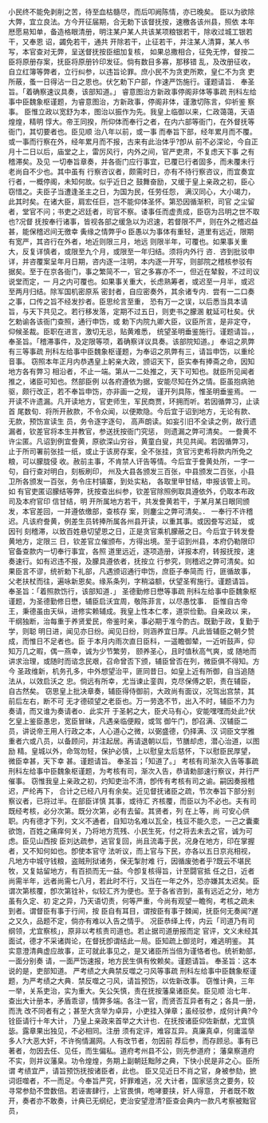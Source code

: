 <!-- { "loadSidebar": true } -->
小民终不能免剥削之苦，待至血枯髓尽，而后叩阙陈情，亦已晚矣。
臣以为欲除大弊，宜立良法。方今开征届期，合无勅下该督抚按，速檄各该州县，照依
本年厯愿易知单，备造格眼清册，明注某户某人共该某项粮银若干，除收过城工银若干，又奉恩
诏，蠲免若干，通共
开除若干，止征若干，并注某人清算，某人书写，本官查对无弊，呈送督抚按臣细加复核，
如果总撒相合，征免无悖，督按二臣将原册存案，抚臣将原册钤印发征。倘有数目多寡，那移错
乱，及改册征收，自立红簿等弊者，立行纠参，以违旨论罪。庶小民不为贪吏所欺，皇仁不为贪
吏所蔽，蚤一日得沾一日之恩也。伏乞勅下户部，作速严饬施行。谨题请旨．
奉圣旨。「着确察速议具奏，该部知道。」
睿意图治方新政事停阁非体等事疏
刑科左给事中臣魏象枢谨题，为睿意图治，方新政事，停阁非体，谨激切陈言，仰祈鉴
察事。
臣惟立政以宽舒为本，图治以振作为先。我皇上临御以来，仁政蔼蔼，天语煌煌，精明
惇大。帝王同揆，所仰体而奉行之者，在内六部等衙门，在外督抚等衙门，其切要者也。臣见顺
治八年以前，或一事
而奉旨下部，经年累月而不覆。或一事而行察在外，经年累月而不报，古来有此治体乎?卽从
前不必深论，今自正月十二日以后，庙堂之上，雷厉风行，内外之间，官严吏肃，不复虑天下事
之有稽滞矣。及见
一切奉旨章奏，并各衙门应行事宜，已覆已行者固多，而未覆未行老尚自不少也。其中虽有
行察咨议者，颇需时日，亦有不待行察咨议，而宜奏宜行者，一概停阁，未知何故。似乎近日之
鼓舞奋励，又缓于皇上亲政之初，臣心窃惜之。夫臣子当遭逢圣主之日，为国为民，任劳任怨，
满汉同心，大小竭力，此其时矣。在诸大臣，肩宏任巨，岂不能仰体圣怀。第恐因循渐积，司官
之尘留者，堂官不问；书吏之迟廷者，司官不察。诿事任而虚责成，臣窃为吕明之世不取也?况督
抚按奉行诸事，皆视各部之缓急以为迟速，若督限不严，则在外之稽迟益甚，能保稽迟间无徼幸
夤缘之情弊乎o
臣愚以为事体有重轻，道里有远近，限期有宽严，其咨行在外者，地近则限三月，地远
则限半年，可覆也。如果事关重大，反复详慎者，或限至九个月，或限至一年归结。须将内外行
咨．咨到批驳申详，并咨覆案呈年月日期，咨内逐一注明，本内逐一开写，则部院之稽核参驳有
据矣。至于在京各衙门，事之繁简不一，官之多寡亦不一，但近在辇毅，不过司议说堂而定，一
月之内可覆也。如果事关重大，长虑熟筹者，或迟至一月半，或迟至两月归结。除军国机密原系
密封者，自应密奏外，其余诸专内．尝有一二口奏之事，口传之旨不经发抄者。臣思纶言至重，
恐有万一之误，以后悉当具本请旨，与天下共见之。若行移发落，定期不过五日，则吏书之朦溷
躭延可杜矣。伏乞勅谕各该衙门查照，通行申饬，或
勅下内院九卿大臣，议臣所言，是非定夺，仰候圣裁。臣职在进言，激切无忌，贴黄难悉，
统望圣明垂鉴施行。谨题请旨。，
奉圣旨。「稽滞事件，及定限等项，着确察详议具奏。该部院知道。」
奉诏之夙弊有三等事疏
刑科左给事中臣魏象枢谨题，为奉诏之夙弊有三，请旨申饬，以重纶音事。
窃照本年正月内恭遇皇上躬亲大政，颁诏天下，臣实奉有捧斋之命，因知地方各有弊习
相沿者，不止一端。第从一二处推之，天下可知也。就臣所见闻者推之，诸臣可知也。然部臣例
以各府遵依为据，安能尽知在外之情。臣虽抱病驰驱，颇行改正，若不奉旨申饬，亦非画一之规，
谨开列具陈，惟圣明垂鉴焉。
一开读不许遗漏。凡开读地方，官吏师生，军民商贾，环拥而听。若因循弊习，止读首
尾数旬．将所开赦款，不令众闻，以便欺隐。今后宜于诏到地方，无论有款、无款，预饬宣读生
员，务令逐字逐句，
高声朗读。如妄引旧不全读之例，故行遗漏者，钦差官将本生并教官，参送抚按衙门究惩，
则遗漏之弊可清矣。
一誊黄不许尘匿。凡诏到例宜誊黄，原欲深山穷谷，黄童白叟，共见共闻。若因循弊习，
止于所司署前张挂一纸，或止于该房存案，全不张挂，贪官污吏希将款内所免之粮，可以朦胧侵
收。赦前主事，不肯禁人讦告等情。今后宜于誊黄处所，一字一句，自行查对明白，刻板刷印，
州及大县各颁发三百张，中县颁发二百张，小县卫所各颁发一百张，务令庄村镇寨，到处实粘，
各取里甲甘结，申报该管上司。如
有官吏匿诏朦结等弊，抚按查出纠参，钦差官除照例取具遵依外，仍取本布政司及本府官印
信甘结，明
开所属地方若干，共发誊黄若干，于某月某日眼同颁发，本官差回，一并遵依缴部，查核存
案，则鏖尘之弊可清矣。．
一奉行不许稽迟。凡该府誊黄，例差生员转捧所属各州县开读，以重其事。或因誊写迟延，
或因刊
刻稽滞，以致百姓悬切望恩之日，正是贪官乘机朦蔽之日。今后宜于转发誊黄地方，定限三
日，钦差官立催颁布，方得出境。至于诏到州县，本府仍勒限印官备查款内一切奉行事宜，各照
道里远近，逐项造册，详报本府，转报抚按，速奏速行。如有迟违不报，及朦具遵依者，抚按立
行参究，则稽迟之弊可清矣。如果臣言不谬，统祈勅下礼部，凡遇颁诏通行申饬，庶臣子奉简而
行，匪循故事，父老扶杖而往，遍咏新恩矣。缘系条列，字稍溢额，伏望圣宥施行。谨题请旨。
奉圣旨：「着照款饬行，该部知道．」
圣德勤修日懋等事疏
刑科左给事中臣魏象枢谨题，为圣德勤修日懋，辅臣启沃宜周，敬陈菲言，以尽愚忱事．
臣惟自古帝王，秉德虽由天纵，进修实赖辅成。我皇上性本仁孝，道崇俭勤。自亲政以
来，干纲独断，治每重于养贤爱民，帝鉴时亲，事必期于准今酌古。既勤于政，复勤于学，则聪
明日进，闻见亦日纷。闻见日纷，则涵养宜日厚。凡此皆辅臣之朝夕赞成，而惟日不足者也。臣
于本月内雨次直日臣科，一遥瞻御辇，一近听鼓声，仰知万几之暇，偶一燕幸，诚为少节繁劳，
颐养圣心，且时值秋高气爽，或
随地而讲求治理，或随时而谘念民艰，召命曾否下颁，辅臣曾否在列，微臣俱不得知。方今
圣政维新，机务孔多，中外想望治平，匪同昔日。如皇上近有所御，自当追随法从，以效启沃之
忠。倘远有所幸，尤当谏止銮舆，克尽保傅之职，责在辅臣，自古然矣。
窃思皇上批决章奏，辅臣得侍御前，大政尚有面议，况驾出宫禁，其前后左右，断不可
无才德硕望之老臣也。万一劳逸不节，出入不时，辅臣不力为奏请，而又谁为奏请者o．此实开
于圣躬之大，臣犬马有心，安能嘿嘿而处此?伏乞皇上鉴臣愚忠，宽臣冒昧，凡遇亲临便殿，或驾
御午门，卽召满、汉辅臣二员，讲说帝王用人行政之本，人心道心之微，以弼盛德，仍择满、汉
词臣文学雅重者六或八员，以备顾问，并注起居。再请退朝以后，节膳却虑，潜心治道，以图励
精。皇城以外，命驾勿轻，保护必慎，上以慰皇太后慈怀，下以慰臣民厚望，微臣幸甚，天下幸
甚。谨题请旨。
奉圣旨；「知道了。」
考核有司渐次入告等事疏
刑科左给事中臣魏象枢谨题，为考核有司，渐次入告，恭请勅部速行察议，并行严催事。
窃惟我皇上亲政之初，灼知吏治不清，卽传有考核有司之谕。嗣因奏报稽迟，严纶再下，
合计之已经八月有余矣。近见督抚诸臣之疏，节次奉旨下部分别察议者，已将过半。在部臣详慎
其事，或待汇
齐核覆，而臣以为不必也。夫有司既经考核，必分次第。既分次第，必有去留。其贤者，列
在上等，尚
可安心供职。内有德才下列，文义不通者，自知功名难以瓦全，栈豆不能久恋，一己之囊橐
欲饱，百姓之痛痒何关，乃将地方荒残、小民生死，付之将去未去之官，诚为可虑。臣见山西按
臣刘达疏参，逃官复回，尚且流毒于民，况身在地方，印在掌握者，又不知何如也。卽使本官守
法听议，而上官与下民，亦各以五日京兆相视，凡地方中城守钱粮，盗贼刑狱诸务，保无掣肘难
行，因循废弛者乎?既云不堪民牧，又复姑留地方，有百损而无一益。今卽复核得旨，计至闘官抵
任之日，近者尚需半年，远者尚需七八月，若此时不行，又当在一年之外，恐亦嫌其太迟矣。臣
谓次第核覆，卽次第铨补，似较汇齐为便也。至于各省咨到，虽有远近之分，地方虽有久定、初
定之异，乃天语切责，何等严重，今尚有观望一瞻徇，考核之疏未到者。谓督臣有事于行间，按
臣自有耳目，谓按臣有事于棘闻，抚臣何无奏闻?遅之又久，品题不定，倘亦有难以入告之情乎。
况臣恭绎上传，内云「司道乃有司纲领，尤宜察核」，原非以考核责司道也。若止据司道册报而定
官评，文义未经其面试，德才不采诸舆论，在督抚卽谓结此一局。臣知疏上御览时，难逃明鉴。
其实意澄清典虚应故事，正可就此事见之，是又诸臣所当倍为谨恪者也。统祈勅部，一面分别奏
请，一面严饬速报，地方民生俱有攸赖矣。谨题请旨。
奉圣旨：这本说的是，吏部知道。
严考绩之大典禁反噬之刁风等事疏
刑科左给事中臣魏象枢谨题，为严考绩之大典．禁反噬之刁风，请旨预饬，以佐新改事。
窃惟计典，三年一举，关系吏治，实为重大。矢公矢慎，责在抚按藩臬诸臣矣。臣见顺
治七年．查出大计册本，矛盾乖谬，情弊多端。各注一官，而贤否互异者有之；各具一册，而洗
改不同者有之；甚至大贪举为卓异，小吏挂入弹章；虽经驳参，成何计典?今铨臣请行十年大计，
乃皇上亲政来首举之大计也．在抚按诸臣仰佐新猷，尤宜慎毖。露章果出独见，不必相同。注册
须有定评，难容互异。真廉真卓，何庸滥举多人?大恶大奸，不许徇情漏网。人有改节者，勿因前
荐后参，而存顾忌。事有已著者，勿因去任、见任，而生偏私。道府考州县不公，则先参道府；
藩臬察道府不实，则并议藩臬。功令煌煌，务期上副朝廷黜陟之典，下快小民是非之心。臣所谓
考绩宜严，请旨预饬抚按诸臣者，此也。
臣又见近日不肖之官，身被参劾，摭词诳噬者，不一而足。今奉旨严究，奸罪难逃，况
大计者，国家惩贪之要务，较寻常参劾不啻数倍。若诬害肆行，上官畏惧，咆哮要挟，奸人得意，
开者既不敢开，奏者亦不敢奏，计典已无纲纪，吏治安望澄清?臣查会典内一款凡考察被黜官员，
